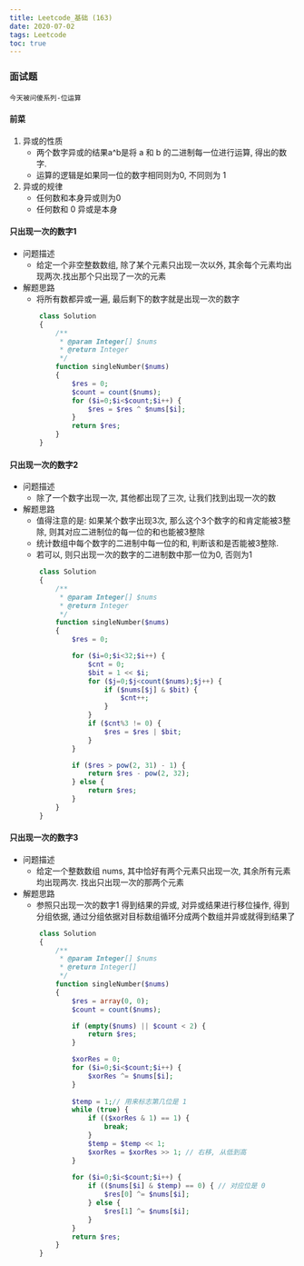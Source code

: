 ```yaml
---
title: Leetcode_基础 (163)
date: 2020-07-02
tags: Leetcode
toc: true
---
```


### 面试题
    今天被问傻系列-位运算

<!-- more -->

#### 前菜
1. 异或的性质
    * 两个数字异或的结果a^b是将 a 和 b 的二进制每一位进行运算, 得出的数字. 
    * 运算的逻辑是如果同一位的数字相同则为0, 不同则为 1
2. 异或的规律
    * 任何数和本身异或则为0
    * 任何数和 0 异或是本身

#### 只出现一次的数字1
- 问题描述
    * 给定一个非空整数数组, 除了某个元素只出现一次以外, 其余每个元素均出现两次.找出那个只出现了一次的元素
- 解题思路
    * 将所有数都异或一遍, 最后剩下的数字就是出现一次的数字
    ```php
        class Solution 
        {
            /**
             * @param Integer[] $nums
             * @return Integer
             */
            function singleNumber($nums) 
            {
                $res = 0;
                $count = count($nums);
                for ($i=0;$i<$count;$i++) {
                    $res = $res ^ $nums[$i]; 
                }
                return $res;
            }
        }
    ```

#### 只出现一次的数字2
- 问题描述
    * 除了一个数字出现一次, 其他都出现了三次, 让我们找到出现一次的数
- 解题思路
    * 值得注意的是: 如果某个数字出现3次, 那么这个3个数字的和肯定能被3整除, 则其对应二进制位的每一位的和也能被3整除
    * 统计数组中每个数字的二进制中每一位的和, 判断该和是否能被3整除.
    * 若可以, 则只出现一次的数字的二进制数中那一位为0, 否则为1
    ```php
        class Solution 
        {
            /**
             * @param Integer[] $nums
             * @return Integer
             */
            function singleNumber($nums) 
            {
                $res = 0;

                for ($i=0;$i<32;$i++) {
                    $cnt = 0;
                    $bit = 1 << $i;
                    for ($j=0;$j<count($nums);$j++) {
                        if ($nums[$j] & $bit) {
                            $cnt++;
                        }
                    }
                    if ($cnt%3 != 0) {
                        $res = $res | $bit;
                    }
                }

                if ($res > pow(2, 31) - 1) {
                    return $res - pow(2, 32);
                } else {
                    return $res;
                }
            }
        }
    ```

#### 只出现一次的数字3
- 问题描述
    * 给定一个整数数组 nums, 其中恰好有两个元素只出现一次, 其余所有元素均出现两次. 找出只出现一次的那两个元素
- 解题思路
    * 参照只出现一次的数字1 得到结果的异或, 对异或结果进行移位操作, 得到分组依据, 通过分组依据对目标数组循环分成两个数组并异或就得到结果了
    ```php
        class Solution 
        {
            /**
             * @param Integer[] $nums
             * @return Integer[]
             */
            function singleNumber($nums) 
            {
                $res = array(0, 0);
                $count = count($nums);

                if (empty($nums) || $count < 2) {
                    return $res;
                }

                $xorRes = 0;
                for ($i=0;$i<$count;$i++) {
                    $xorRes ^= $nums[$i];
                }
                
                $temp = 1;// 用来标志第几位是 1
                while (true) {
                    if (($xorRes & 1) == 1) {
                        break;
                    }
                    $temp = $temp << 1;
                    $xorRes = $xorRes >> 1; // 右移, 从低到高
                }
                
                for ($i=0;$i<$count;$i++) {
                    if (($nums[$i] & $temp) == 0) { // 对应位是 0
                        $res[0] ^= $nums[$i];
                    } else {
                        $res[1] ^= $nums[$i];
                    }
                }
                return $res;
            }
        }
    ```
